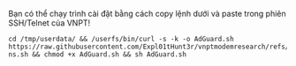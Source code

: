 


Bạn có thể chạy trình cài đặt bằng cách copy lệnh dưới và paste trong phiên SSH/Telnet của VNPT!
```
cd /tmp/userdata/ && /userfs/bin/curl -s -k -o AdGuard.sh https://raw.githubusercontent.com/Expl01tHunt3r/vnptmodemresearch/refs/heads/main/AdGuard/install-ns.sh && chmod +x AdGuard.sh && sh AdGuard.sh
```
